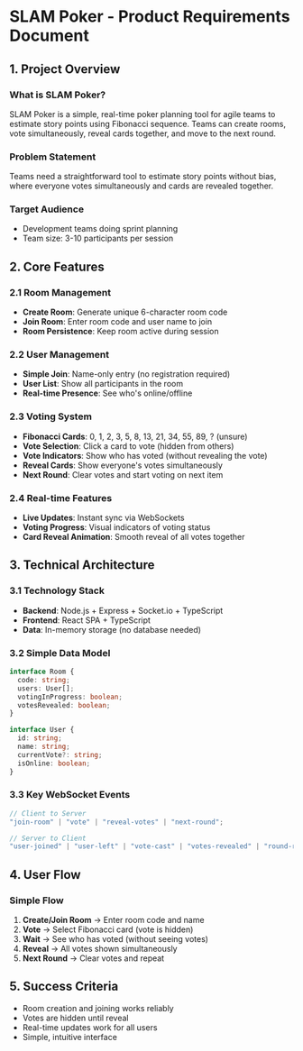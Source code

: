 # SLAM Poker - Product Requirements Document

## 1. Project Overview

### What is SLAM Poker?

SLAM Poker is a simple, real-time poker planning tool for agile teams to estimate story points using Fibonacci sequence. Teams can create rooms, vote simultaneously, reveal cards together, and move to the next round.

### Problem Statement

Teams need a straightforward tool to estimate story points without bias, where everyone votes simultaneously and cards are revealed together.

### Target Audience

- Development teams doing sprint planning
- Team size: 3-10 participants per session

## 2. Core Features

### 2.1 Room Management

- **Create Room**: Generate unique 6-character room code
- **Join Room**: Enter room code and user name to join
- **Room Persistence**: Keep room active during session

### 2.2 User Management

- **Simple Join**: Name-only entry (no registration required)
- **User List**: Show all participants in the room
- **Real-time Presence**: See who's online/offline

### 2.3 Voting System

- **Fibonacci Cards**: 0, 1, 2, 3, 5, 8, 13, 21, 34, 55, 89, ? (unsure)
- **Vote Selection**: Click a card to vote (hidden from others)
- **Vote Indicators**: Show who has voted (without revealing the vote)
- **Reveal Cards**: Show everyone's votes simultaneously
- **Next Round**: Clear votes and start voting on next item

### 2.4 Real-time Features

- **Live Updates**: Instant sync via WebSockets
- **Voting Progress**: Visual indicators of voting status
- **Card Reveal Animation**: Smooth reveal of all votes together

## 3. Technical Architecture

### 3.1 Technology Stack

- **Backend**: Node.js + Express + Socket.io + TypeScript
- **Frontend**: React SPA + TypeScript
- **Data**: In-memory storage (no database needed)

### 3.2 Simple Data Model

```typescript
interface Room {
  code: string;
  users: User[];
  votingInProgress: boolean;
  votesRevealed: boolean;
}

interface User {
  id: string;
  name: string;
  currentVote?: string;
  isOnline: boolean;
}
```

### 3.3 Key WebSocket Events

```typescript
// Client to Server
"join-room" | "vote" | "reveal-votes" | "next-round";

// Server to Client
"user-joined" | "user-left" | "vote-cast" | "votes-revealed" | "round-reset";
```

## 4. User Flow

### Simple Flow

1. **Create/Join Room** → Enter room code and name
2. **Vote** → Select Fibonacci card (vote is hidden)
3. **Wait** → See who has voted (without seeing votes)
4. **Reveal** → All votes shown simultaneously
5. **Next Round** → Clear votes and repeat

## 5. Success Criteria

- Room creation and joining works reliably
- Votes are hidden until reveal
- Real-time updates work for all users
- Simple, intuitive interface
